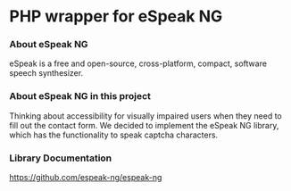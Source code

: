 # PHP wrapper for eSpeak NG

### About eSpeak NG

eSpeak is a free and open-source, cross-platform, compact, software speech synthesizer.

### About eSpeak NG in this project

Thinking about accessibility for visually impaired users when they need to fill out the contact form. We decided to implement the eSpeak NG library, which has the functionality to speak captcha characters.

### Library Documentation

https://github.com/espeak-ng/espeak-ng
